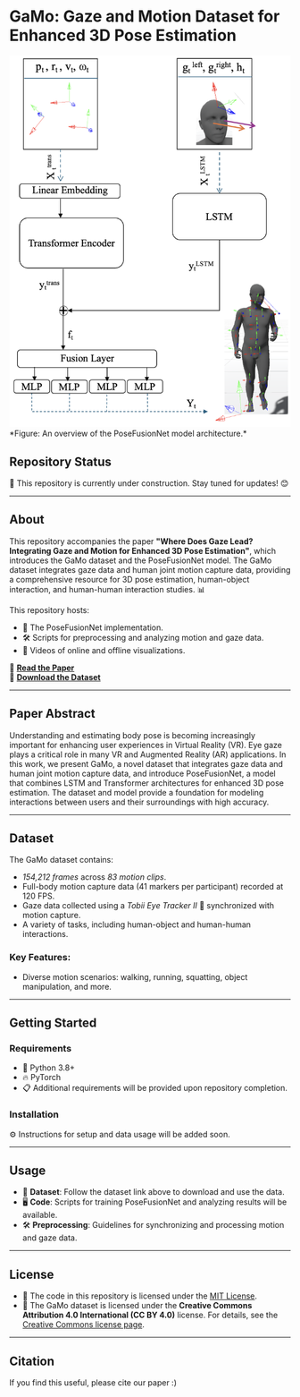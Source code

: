 
# GaMo: Gaze and Motion Dataset for Enhanced 3D Pose Estimation

<img src="png/overview.png" alt="PoseFusionNet Overview" width="600">
*Figure: An overview of the PoseFusionNet model architecture.*

## Repository Status
🚧 This repository is currently under construction. Stay tuned for updates! 😊

---

## About
This repository accompanies the paper **"Where Does Gaze Lead? Integrating Gaze and Motion for Enhanced 3D Pose Estimation"**, which introduces the GaMo dataset and the PoseFusionNet model. The GaMo dataset integrates gaze data and human joint motion capture data, providing a comprehensive resource for 3D pose estimation, human-object interaction, and human-human interaction studies. 📊

This repository hosts:
- 🧠 The PoseFusionNet implementation.
- 🛠️ Scripts for preprocessing and analyzing motion and gaze data.
- 🎥 Videos of online and offline visualizations.

📄 **[Read the Paper](abcdefg)**  
📂 **[Download the Dataset](https://osf.io/jx54y/)**  

---

## Paper Abstract
Understanding and estimating body pose is becoming increasingly important for enhancing user experiences in Virtual Reality (VR). Eye gaze plays a critical role in many VR and Augmented Reality (AR) applications. In this work, we present GaMo, a novel dataset that integrates gaze data and human joint motion capture data, and introduce PoseFusionNet, a model that combines LSTM and Transformer architectures for enhanced 3D pose estimation. The dataset and model provide a foundation for modeling interactions between users and their surroundings with high accuracy.

---

## Dataset
The GaMo dataset contains:
- *154,212 frames* across *83 motion clips*.
-  Full-body motion capture data (41 markers per participant) recorded at 120 FPS.
- Gaze data collected using a *Tobii Eye Tracker II* 👀 synchronized with motion capture. 
-  A variety of tasks, including human-object and human-human interactions.

### Key Features:
- Diverse motion scenarios: walking, running, squatting, object manipulation, and more.
---

## Getting Started
### Requirements
- 🐍 Python 3.8+
- 🔥 PyTorch
- 📋 Additional requirements will be provided upon repository completion.

### Installation
⚙️ Instructions for setup and data usage will be added soon.

---

## Usage
- 📂 **Dataset**: Follow the dataset link above to download and use the data.
- 🖥️ **Code**: Scripts for training PoseFusionNet and analyzing results will be available.
- 🛠️ **Preprocessing**: Guidelines for synchronizing and processing motion and gaze data.

---

## License
- 📜 The code in this repository is licensed under the [MIT License](https://github.com/taravatanvari/GaMo?tab=MIT-1-ov-file).
- 📂 The GaMo dataset is licensed under the **Creative Commons Attribution 4.0 International (CC BY 4.0)** license. For details, see the [Creative Commons license page](https://creativecommons.org/licenses/by/4.0/).

---

## Citation
If you find this useful, please cite our paper :)

